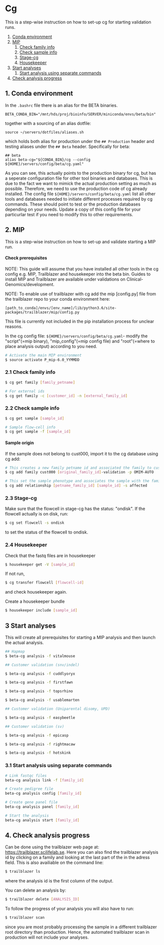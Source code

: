 # Cg
This is a step-wise instruction on how to set-up cg for starting validation runs. 
   1. [Conda environment](#-1conda-environment)
   1. [MIP](#2-mip)
       1. [Check family info](#21-check-family-info)
       1. [Check sample info](#22-check-sample-info)
       1. [Stage-cg](#23-stage-cg)
       1. [Housekeeper](#24-Housekeeper)
   1. [Start analyses](#3-start-analyses)
       1. [Start analysis using separate commands](#31-start-analysis-using-separate-commands)
   1. [Check analysis progress](#4-check-analysis-progress)

## 1. Conda environment
In the `.bashrc` file there is an alias for the BETA binaries.
```
BETA_CONDA_BIN="/mnt/hds/proj/bioinfo/SERVER/miniconda/envs/beta/bin"
```

together with a sourcing of an alias dotfile:

```
source ~/servers/dotfiles/aliases.sh
```

which holds both alias for production under the `## Production` header and testing aliases under the `## Beta` header. Specifically for beta:
```
## beta
alias beta-cg="${CONDA_BIN}/cg --config ${HOME}/servers/config/beta/cg.yaml"
```

As you can see, this actually points to the production binary for cg, but has a seperate configuration file for other tool binaries and databases. This is due to the fact we want to mimick the actual production setting as much as possible. Therefore, we need to use the production code of cg already installed. The config file `${HOME}/servers/config/beta/cg.yaml` list all other tools and databases needed to initiate different processes required by cg commands. These should point to test or the production databases depending on your needs. Update a copy of this config file for your particurlar test if you need to modify this to other requirements.

## 2. MIP
This is a step-wise instruction on how to set-up and validate starting a MIP run.

#### Check prerequisites 
NOTE: This guide will assume that you have installed all other tools in the cg config e.g. MIP, Trailblazer and housekeeper into the beta bin. Guides to install MIP and Trailblazer are available under validations on Clinical-Genomics/development.

NOTE: To enable use of trailblazer with cg add the mip [config.py] file from the trailblazer repo to your conda environment here:
```
[path_to_conda]/envs/[env_name]/lib/python3.6/site-packages/trailblazer/mip/config.py
```

This file is currently not included in the pip installation process for unclear reasons.

In the cg config file: `${HOME}/servers/config/beta/cg.yaml`- modify the "script"(=mip binary), "mip_config"(=mip config file) and "root"(=where to place analysis output) according to you need.

```Bash
# Activate the main MIP environment
$ source activate P_mip-6.0_YYMMDD
```

### 2.1 Check family info
```Bash
$ cg get family [family_petname]

# For external ids
$ cg get family -c [customer_id] -n [external_family_id]
```

### 2.2 Check sample info
```Bash
$ cg get sample [sample_id]

# Sample flow-cell info
$ cg get sample -f [sample_id]
```

#### Sample origin
If the sample does not belong to cust000, import it to the cg database using cg add:
```Bash
# This creates a new family petname id and associated the family to cust000 and sets a default panel
$ cg add family cust000 [original_family_id]-validation -p OMIM-AUTO

# This set the sample phenotype and associates the sample with the family
$ cg add relationship [petname_family_id] [sample_id] -s affected
```

### 2.3 Stage-cg
Make sure that the flowcell in stage-cg has the status: "ondisk". If the flowcell actually is on disk, run:
```bash
$ cg set flowcell -s ondisk
```
to set the status of the flowcell to ondisk.

### 2.4 Housekeeper
Check that the fastq files are in housekeeper
```Bash
$ housekeeper get -V [sample_id]
```

If not run,
```Bash
$ cg transfer flowcell [flowcell-id]
```

and check housekeeper again.

Create a housekeeper bundle
```Bash
$ housekeeper include [sample_id]
```

## 3 Start analyses
This will create all prerequisites for starting a MIP analysis and then launch the actual analysis.
```Bash
## Hapmap
$ beta-cg analysis -f vitalmouse

## Customer validation (snv/indel)

$ beta-cg analysis -f cuddlyoryx

$ beta-cg analysis -f firstfawn

$ beta-cg analysis -f topsrhino

$ beta-cg analysis -f usablemarten

## Customer validation (Uniparental disomy, UPD)

$ beta-cg analysis -f easybeetle

## Customer validation (sv)

$ beta-cg analysis -f epicasp

$ beta-cg analysis -f rightmacaw

$ beta-cg analysis -f hotskink

```

### 3.1 Start analysis using separate commands
```Bash
# Link fastqc files
beta-cg analysis link -f [family_id]

# Create pedigree file
beta-cg analysis config [family_id]

# Create gene panel file
beta-cg analysis panel [family_id]

# Start the analysis
beta-cg analysis start [family_id]
```

## 4. Check analysis progress
Can be done using the trailblazer web page at: https://trailblazer.scilifelab.se. Here you can also find the trailblazer analysis id by clicking on a family and looking at the last part of the in the adress field. This is also availiable on the command line:
```Bash
$ trailblazer ls
```
where the analysis id is the first column of the output.

You can delete an analysis by:
```Bash
$ trailblazer delete [ANALYSIS_ID]
```

To follow the progress of your analysis you will also have to run:

```Bash
$ trailblazer scan
```

since you are most probably processing the sample in a different trailblazer root directory than production. Hence, the automated trailblazer scan in production will not include your analyses. 
